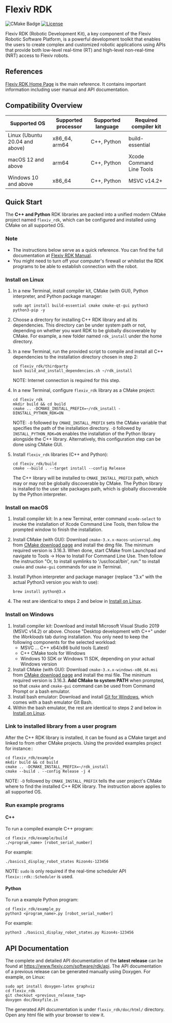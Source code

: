 # Flexiv RDK

![CMake Badge](https://github.com/flexivrobotics/flexiv_rdk/actions/workflows/cmake.yml/badge.svg)
[![License](https://img.shields.io/badge/License-Apache%202.0-blue.svg)](https://www.apache.org/licenses/LICENSE-2.0.html)

Flexiv RDK (Robotic Development Kit), a key component of the Flexiv Robotic Software Platform, is a powerful development toolkit that enables the users to create complex and customized robotic applications using APIs that provide both low-level real-time (RT) and high-level non-real-time (NRT) access to Flexiv robots.

## References

[Flexiv RDK Home Page](https://www.flexiv.com/software/rdk) is the main reference. It contains important information including user manual and API documentation.

## Compatibility Overview

| **Supported OS**               | **Supported processor** | **Supported language** | **Required compiler kit** |
| ------------------------------ | ----------------------- | ---------------------- | ------------------------- |
| Linux (Ubuntu 20.04 and above) | x86_64, arm64           | C++, Python            | build-essential           |
| macOS 12 and above             | arm64                   | C++, Python            | Xcode Command Line Tools  |
| Windows 10 and above           | x86_64                  | C++, Python            | MSVC v14.2+               |

## Quick Start

The **C++ and Python** RDK libraries are packed into a unified modern CMake project named ``flexiv_rdk``, which can be configured and installed using CMake on all supported OS.

### Note

* The instructions below serve as a quick reference. You can find the full documentation at [Flexiv RDK Manual](https://www.flexiv.com/software/rdk/manual).
* You might need to turn off your computer's firewall or whitelist the RDK programs to be able to establish connection with the robot.

### Install on Linux

1. In a new Terminal, install compiler kit, CMake (with GUI), Python interpreter, and Python package manager:

       sudo apt install build-essential cmake cmake-qt-gui python3 python3-pip -y

2. Choose a directory for installing C++ RDK library and all its dependencies. This directory can be under system path or not, depending on whether you want RDK to be globally discoverable by CMake. For example, a new folder named ``rdk_install`` under the home directory.
3. In a new Terminal, run the provided script to compile and install all C++ dependencies to the installation directory chosen in step 2:

       cd flexiv_rdk/thirdparty
       bash build_and_install_dependencies.sh ~/rdk_install

   NOTE: Internet connection is required for this step.

4. In a new Terminal, configure ``flexiv_rdk`` library as a CMake project:

       cd flexiv_rdk
       mkdir build && cd build
       cmake .. -DCMAKE_INSTALL_PREFIX=~/rdk_install -DINSTALL_PYTHON_RDK=ON

   NOTE: ``-D`` followed by ``CMAKE_INSTALL_PREFIX`` sets the CMake variable that specifies the path of the installation directory. ``-D`` followed by ``INSTALL_PYTHON_RDK=ON`` enables the installation of the Python library alongside the C++ library. Alternatively, this configuration step can be done using CMake GUI.

5. Install ``flexiv_rdk`` libraries (C++ and Python):

       cd flexiv_rdk/build
       cmake --build . --target install --config Release

   The C++ library will be installed to ``CMAKE_INSTALL_PREFIX`` path, which may or may not be globally discoverable by CMake. The Python library is installed to the user site packages path, which is globally discoverable by the Python interpreter.

### Install on macOS

1. Install compiler kit: In a new Terminal, enter command ``xcode-select`` to invoke the installation of Xcode Command Line Tools, then follow the prompted window to finish the installation.
2. Install CMake (with GUI): Download ``cmake-3.x.x-macos-universal.dmg`` from [CMake download page](https://cmake.org/download/) and install the dmg file. The minimum required version is 3.16.3. When done, start CMake from Launchpad and navigate to Tools -> How to Install For Command Line Use. Then follow the instruction "Or, to install symlinks to '/usr/local/bin', run:" to install ``cmake`` and ``cmake-gui`` commands for use in Terminal.
3. Install Python interpreter and package manager (replace "3.x" with the actual Python3 version you wish to use):

       brew install python@3.x

4. The rest are identical to steps 2 and below in [Install on Linux](#install-on-linux).

### Install on Windows

1. Install compiler kit: Download and install Microsoft Visual Studio 2019 (MSVC v14.2) or above. Choose "Desktop development with C++" under the *Workloads* tab during installation. You only need to keep the following components for the selected workload:
   * MSVC ... C++ x64/x86 build tools (Latest)
   * C++ CMake tools for Windows
   * Windows 10 SDK or Windows 11 SDK, depending on your actual Windows version
2. Install CMake (with GUI): Download ``cmake-3.x.x-windows-x86_64.msi`` from [CMake download page](https://cmake.org/download/) and install the msi file. The minimum required version is 3.16.3. **Add CMake to system PATH** when prompted, so that ``cmake`` and ``cmake-gui`` command can be used from Command Prompt or a bash emulator.
3. Install bash emulator: Download and install [Git for Windows](https://git-scm.com/download/win/), which comes with a bash emulator Git Bash.
4. Within the bash emulator, the rest are identical to steps 2 and below in [Install on Linux](#install-on-linux).

### Link to installed library from a user program

After the C++ RDK library is installed, it can be found as a CMake target and linked to from other CMake projects. Using the provided examples project for instance::

    cd flexiv_rdk/example
    mkdir build && cd build
    cmake .. -DCMAKE_INSTALL_PREFIX=~/rdk_install
    cmake --build . --config Release -j 4

NOTE: ``-D`` followed by ``CMAKE_INSTALL_PREFIX`` tells the user project's CMake where to find the installed C++ RDK library. The instruction above applies to all supported OS.

### Run example programs

#### C++

To run a compiled example C++ program:

    cd flexiv_rdk/example/build
    ./<program_name> [robot_serial_number]

For example:

    ./basics1_display_robot_states Rizon4s-123456

NOTE: ``sudo`` is only required if the real-time scheduler API ``flexiv::rdk::Scheduler`` is used.

#### Python

To run a example Python program:

    cd flexiv_rdk/example_py
    python3 <program_name>.py [robot_serial_number]

For example:

    python3 ./basics1_display_robot_states.py Rizon4s-123456

## API Documentation

The complete and detailed API documentation of the **latest release** can be found at https://www.flexiv.com/software/rdk/api. The API documentation of a previous release can be generated manually using Doxygen. For example, on Linux:

    sudo apt install doxygen-latex graphviz
    cd flexiv_rdk
    git checkout <previous_release_tag>
    doxygen doc/Doxyfile.in

The generated API documentation is under ``flexiv_rdk/doc/html/`` directory. Open any html file with your browser to view it.

